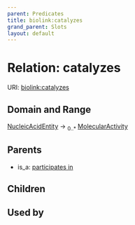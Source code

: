 ```yaml
---
parent: Predicates
title: biolink:catalyzes
grand_parent: Slots
layout: default
---
```


# Relation: catalyzes




URI: [biolink:catalyzes](https://w3id.org/biolink/vocab/catalyzes)

## Domain and Range

[NucleicAcidEntity](NucleicAcidEntity.md) ->  <sub>0..\*</sub> [MolecularActivity](MolecularActivity.md)

## Parents

 *  is_a: [participates in](participates_in.md)

## Children


## Used by

